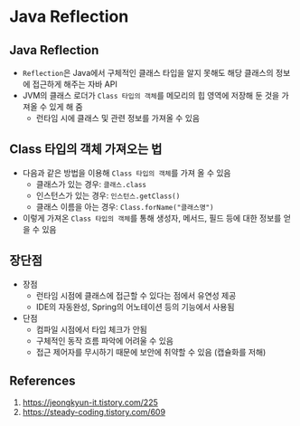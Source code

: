 # Java Reflection

## Java Reflection

- `Reflection`은 Java에서 구체적인 클래스 타입을 알지 못해도 해당 클래스의 정보에 접근하게 해주는 자바 API
- JVM의 클래스 로더가 `Class 타입의 객체`를 메모리의 힙 영역에 저장해 둔 것을 가져올 수 있게 해 줌
  - 런타임 시에 클래스 및 관련 정보를 가져올 수 있음

## Class 타입의 객체 가져오는 법

- 다음과 같은 방법을 이용해 `Class 타입의 객체`를 가져 올 수 있음
  - 클래스가 있는 경우: `클래스.class`
  - 인스턴스가 있는 경우: `인스턴스.getClass()`
  - 클래스 이름을 아는 경우: `Class.forName("클래스명")`
- 이렇게 가져온 `Class 타입의 객체`를 통해 생성자, 메서드, 필드 등에 대한 정보를 얻을 수 있음

## 장단점

- 장점
  - 런타임 시점에 클래스에 접근할 수 있다는 점에서 유연성 제공
  - IDE의 자동완성, Spring의 어노테이션 등의 기능에서 사용됨
- 단점
  - 컴파일 시점에서 타입 체크가 안됨
  - 구체적인 동작 흐름 파악에 어려울 수 있음
  - 접근 제어자를 무시하기 때문에 보안에 취약할 수 있음 (캡슐화를 저해)

## References

1. https://jeongkyun-it.tistory.com/225
2. https://steady-coding.tistory.com/609
